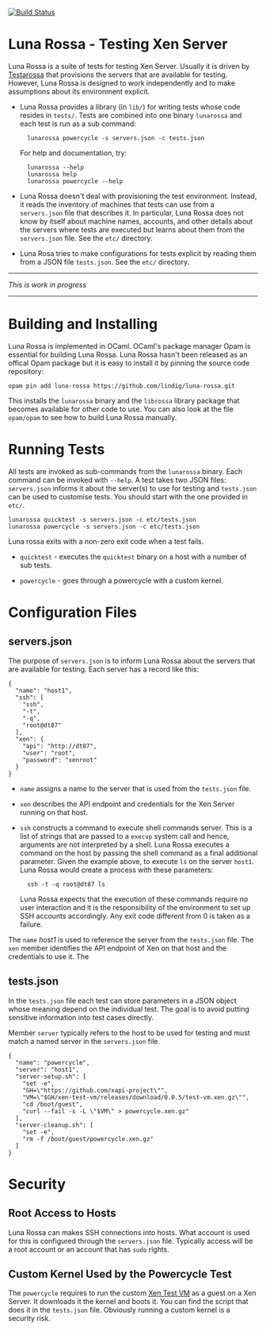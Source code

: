 <!-- vim: set ts=4 sw=4 et: -->

[![Build Status](https://travis-ci.org/lindig/luna-rossa.svg?branch=master)](https://travis-ci.org/lindig/luna-rossa)

# Luna Rossa - Testing Xen Server

Luna Rossa is a suite of tests for testing Xen Server. Usually it is
driven by [Testarossa](https://github.com/xapi-project/testarossa/) that
provisions the servers that are available for testing. However, Luna
Rossa is designed to work independently and to make assumptions about
its environment explicit.

* Luna Rossa provides a library (in `lib/`) for writing tests whose code
  resides in `tests/`. Tests are combined into one binary `lunarossa`
  and each test is run as a sub command:

        lunarossa powercycle -s servers.json -c tests.json

  For help and documentation, try:

        lunarossa --help
        lunarossa help
        lunarossa powercycle --help

* Luna Rossa doesn't deal with provisioning the test environment. 
  Instead, it reads the inventory of machines that tests can use from
  a `servers.json` file that describes it. In particular, Luna Rossa
  does not know by itself about machine names, accounts, and other
  details about the servers where tests are executed but learns about
  them from the `servers.json` file. See the `etc/` directory.

* Luna Rosa tries to make configurations for tests explicit by reading
  them from a JSON file `tests.json`. See the `etc/` directory.

---

_This is work in progress_

---

# Building and Installing

Luna Rossa is implemented in OCaml. OCaml's package manager Opam is
essential for building Luna Rossa. Luna Rossa hasn't been released as an
offical Opam package but it is easy to install it by pinning the source
code repository:

    opam pin add luna-rossa https://github.com/lindig/luna-rossa.git

This installs the `lunarossa` binary and the `librossa` library package
that becomes available for other code to use.  You can also look at the
file `opam/opam` to see how to build Luna Rossa manually.

# Running Tests

All tests are invoked as sub-commands from the `lunarossa` binary.  Each
command can be invoked with `--help`. A test takes two JSON files:
`servers.json` informs it about the server(s) to use for testing and
`tests.json` can be used to customise tests. You should start with the
one provided in `etc/`.

    lunarossa quicktest -s servers.json -c etc/tests.json
    lunarossa powercycle -s servers.json -c etc/tests.json

Luna rossa exits with a non-zero exit code when a test fails. 

* `quicktest` - executes the `quicktest` binary on a host with 
  a number of sub tests.

* `powercycle` - goes through a powercycle with a custom kernel.

# Configuration Files

## servers.json

The purpose of `servers.json` is to inform Luna Rossa about the
servers that are available for testing. Each server has a record like
this:

    {
      "name": "host1",
      "ssh": [
        "ssh",
        "-t",
        "-q",
        "root@dt87"
      ],
      "xen": {
        "api": "http://dt87",
        "user": "root",
        "password": "xenroot"
      }
    }

* `name` assigns a name to the server that is used from the `tests.json`
    file. 

* `xen` describes the API endpoint and credentials for the Xen Server
    running on that host.

* `ssh` constructs a command to execute shell commands server. This is a
    list of strings that are passed to a `execvp` system call and hence,
    arguments are not interpreted by a shell. Luna Rossa executes a command
    on the host by passing the shell command as a final additional
    parameter. Given the example above, to execute `ls` on the server
    `host1`. Luna Rossa would create a process with these parameters:

        ssh -t -q root@dt87 ls

    Luna Rossa expects that the execution of these commands require no
    user interaction and it is the responsibility of the environment to
    set up SSH accounts accordingly. Any exit code different from 0 is
    taken as a failure.

The `name` _host1_ is used to reference the server from the `tests.json`
file. The `xen` member identifies the API endpoint of Xen on that host
and the credentials to use it. The 

## tests.json

In the `tests.json` file each test can store parameters in a JSON object
whose meaning depend on the individual test. The goal is to avoid
putting sensitive information into test cases directly.

Member `server` typically refers to the host to be used for testing and
must match a named server in the `servers.json` file.

    {
      "name": "powercycle",
      "server": "host1",
      "server-setup.sh": [
        "set -e",
        "GH=\"https://github.com/xapi-project\"",
        "VM=\"$GH/xen-test-vm/releases/download/0.0.5/test-vm.xen.gz\"",
        "cd /boot/guest",
        "curl --fail -s -L \"$VM\" > powercycle.xen.gz"
      ],
      "server-cleanup.sh": [
        "set -e",
        "rm -f /boot/guest/powercycle.xen.gz"
      ]
    }


# Security

## Root Access to Hosts

Luna Rossa can makes SSH connections into hosts. What account is used
for this is configured through the `servers.json` file. Typically access
will be a root account or an account that has `sudo` rights. 

## Custom Kernel Used by the Powercycle Test

The `powercycle` requires to run the custom [Xen Test
VM](https://github.com/xapi-project/xen-test-vm) as a guest on a Xen
Server. It downloads it the kernel and boots it. You can find the script
that does it in the `tests.json` file. Obviously running a custom kernel
is a security risk.


